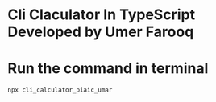 # Cli Claculator In TypeScript Developed by Umer Farooq 



# Run the command in terminal

```
npx cli_calculator_piaic_umar

```
